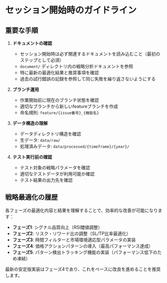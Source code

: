 # セッション開始時のガイドライン

## 重要な手順

1. **ドキュメントの確認**
   - セッション開始時は必ず関連するドキュメントを読み込むこと（最初のステップとして必須）
   - `document/` ディレクトリ内の戦略分析ドキュメントを参照
   - 特に最新の最適化結果と推奨事項を確認
   - 過去の試行錯誤の記録を参照して同じ失敗を繰り返さないようにする

2. **ブランチ運用**
   - 作業開始前に現在のブランチ状態を確認
   - 適切なブランチから新しいfeatureブランチを作成
   - 命名規則: `feature/{issue番号}_{機能名}`

3. **データ構造の理解**
   - データディレクトリ構造を確認
   - 生データ: `data/raw/`
   - 処理済みデータ: `data/processed/{timeframe}/{year}/`

4. **テスト実行前の確認**
   - テスト対象の戦略パラメータを確認
   - 適切なテストデータが利用可能か確認
   - テスト結果の出力先を確認

## 戦略最適化の履歴

各フェーズの最適化内容と結果を理解することで、効率的な改善が可能になります：

- **フェーズ1**: シグナル品質向上（RSI閾値調整）
- **フェーズ2**: リスク・リワード比の調整（SL/TP比率最適化）
- **フェーズ3**: 時間フィルターと市場環境適応型パラメータの実装
- **フェーズ4**: 価格アクションパターンの導入（最高パフォーマンス達成）
- **フェーズ5**: パターン検出トラッキング機能の実装（パフォーマンス低下のため凍結）

最新の安定版実装はフェーズ4であり、これをベースに改良を進めることを推奨します。
